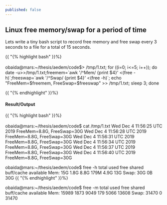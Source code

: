 ```yaml
---
published: false
---
```

## Linux free memory/swap for a period of time

Lets write a tiny bash script to record free memory and free swap every 3 seconds to a file for a total of 15 seconds.

{{ "{% highlight bash" }}%} <br><br>
obaida@mars:~/thesis/aedem/code$> /tmp/1.txt; for ((i=0; i<=5; i++)); do date -u>>/tmp/1.txt;freemem=`awk '/^Mem/ {print $4}' <(free -h)`;freeswap=`awk '/^Swap/ {print $4}' <(free -h)`; echo "FreeMem=$freemem, FreeSwap=$freeswap" >> /tmp/1.txt; sleep 3; done

{{ "{% endhighlight" }}%}

#### Result/Output
{{ "{% highlight bash" }}%} <br><br>
obaida@mars:~/thesis/aedem/code$ cat /tmp/1.txt
Wed Dec  4 11:56:25 UTC 2019
FreeMem=8.8G, FreeSwap=30G
Wed Dec  4 11:56:28 UTC 2019
FreeMem=8.8G, FreeSwap=30G
Wed Dec  4 11:56:31 UTC 2019
FreeMem=8.8G, FreeSwap=30G
Wed Dec  4 11:56:34 UTC 2019
FreeMem=8.8G, FreeSwap=30G
Wed Dec  4 11:56:37 UTC 2019
FreeMem=8.8G, FreeSwap=30G
Wed Dec  4 11:56:40 UTC 2019
FreeMem=8.8G, FreeSwap=30G

obaida@mars:~/thesis/aedem/code$ free -h
              total        used        free      shared  buff/cache   available
Mem:            15G        1.8G        8.8G        179M        4.9G         13G
Swap:           30G          0B         30G
{{ "{% endhighlight" }}%}


obaida@mars:~/thesis/aedem/code$ free -m
              total        used        free      shared  buff/cache   available
Mem:          15989        1873        9049         179        5066       13608
Swap:         31470           0       31470
